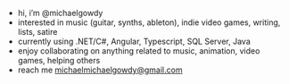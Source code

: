 -  hi, i’m @michaelgowdy
-  interested in music (guitar, synths, ableton), indie video games, writing, lists, satire
-  currently using .NET/C#, Angular, Typescript, SQL Server, Java
-  enjoy collaborating on anything related to music, animation, video games, helping others
-  reach me michaelmichaelgowdy@gmail.com

<!---
michaelgowdy/michaelgowdy is a ✨ special ✨ repository because its `README.md` (this file) appears on your GitHub profile.
You can click the Preview link to take a look at your changes.
--->
